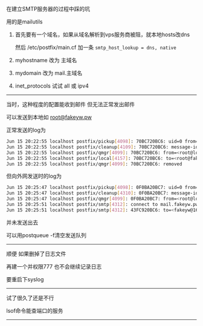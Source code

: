 在建立SMTP服务器的过程中踩的坑

用的是mailutils

1. 首先要有一个域名，如果从域名解析到vps服务商被阻，就本地hosts改dns

   然后 /etc/postfix/main.cf 加一条 `smtp_host_lookup = dns, native`

2. myhostname 改为 主域名

3. mydomain 改为 mail.主域名

4. inet_protocols 试试 all 或 ipv4

---

当时，这种程度的配置能收到邮件 但无法正常发出邮件

可以发送到本地如 root@fakeyw.pw 

正常发送的log为

```bash
Jun 15 20:22:55 localhost postfix/pickup[4098]: 70BC720BC6: uid=0 from=<root@localhost>
Jun 15 20:22:55 localhost postfix/cleanup[4109]: 70BC720BC6: message-id=<20180615122255.70BC720BC6@fakeyw.pw>
Jun 15 20:22:55 localhost postfix/qmgr[4099]: 70BC720BC6: from=<root@localhost>, size=313, nrcpt=1 (queue active)
Jun 15 20:22:55 localhost postfix/local[4157]: 70BC720BC6: to=<root@fakeyw.pw>, relay=local, delay=0.01, delays=0/0/0/0, dsn=2.0.0, status=sent (delivered to mailbox)
Jun 15 20:22:55 localhost postfix/qmgr[4099]: 70BC720BC6: removed
```

但向外网发送时的log为

```bash
Jun 15 20:25:47 localhost postfix/pickup[4098]: 0F0BA20BC7: uid=0 from=<root@localhost>
Jun 15 20:25:47 localhost postfix/cleanup[4310]: 0F0BA20BC7: message-id=<20180615122547.0F0BA20BC7@fakeyw.pw>
Jun 15 20:25:47 localhost postfix/qmgr[4099]: 0F0BA20BC7: from=<root@localhost>, size=313, nrcpt=1 (queue active)
Jun 15 20:25:51 localhost postfix/smtp[4312]: connect to mail.fakeyw.pw[115.159.113.45]:25: Connection timed out
Jun 15 20:25:51 localhost postfix/smtp[4312]: 43FC920BC6: to=<fakeyw@163.com>, relay=none, delay=30, delays=0.02/0.01/30/0, dsn=4.4.1, status=deferred (connect to mail.fakeyw.pw[115.159.113.45]:25: Connection timed out)
```

并未发送出去

可以用postqueue -f清空发送队列

---

顺便  如果删掉了日志文件

再建一个并权限777 也不会继续记录日志

要重启下syslog

---

试了很久了还是不行

lsof命令能查端口的服务

---



